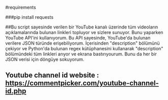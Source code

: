 #requirements

###pip install requests



##Bu script sayesinde verilen bir YouTube kanalı üzerinde tüm videoların açıklamalarında bulunan linkleri topluyor ve sizlere sunuyor. Bunu yaparken YouTube API'ini kullanıyorum. Bu API sayesinde, YouTube'da bulunan verilere JSON türünde erişebiliyorum. İçerisinden "description" bölümünü çekiyor ve Python'da bulunan regex kütüphanesini kullanarak "description" bölümündeki tüm linkleri arıyor ve ekrana bastırıyourum. Bunu da her bir JSON verisi için döngüye sokuyorum.


## Youtube channel id website : https://commentpicker.com/youtube-channel-id.php


